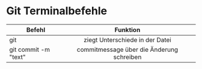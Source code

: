 # Git Terminalbefehle

Befehl                |           Funktion                        |     |
| ------------------- |:-----------------------------------------:| ---:|
|git                  | ziegt Unterschiede in der Datei           |     |
|git commit -m "text" | commitmessage über die Änderung schreiben |     |
